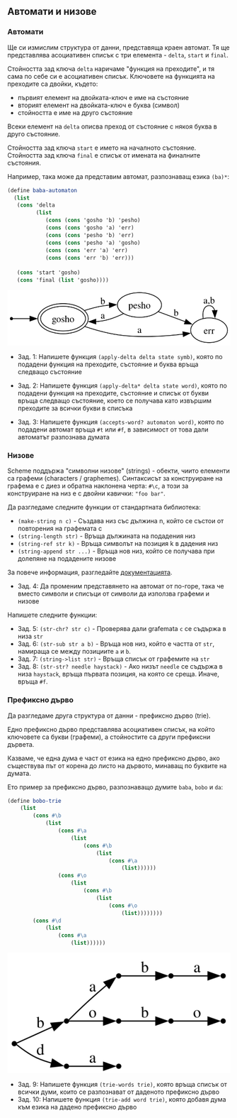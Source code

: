 ## Автомати и низове

### Автомати
Ще си измислим структура от данни, представяща краен автомат.
Тя ще представлява асоциативен списък с три елемента - `delta`,
`start` и `final`.

Стойността зад ключа `delta` наричаме "функция на преходите",
и тя сама по себе си е асоциативен списък.
Ключовете на функцията на преходите са двойки, където:

- първият елемент на двойката-ключ е име на състояние
- вторият елемент на двойката-ключ е буква (символ)
- стойността е име на друго състояние

Всеки елемент на `delta` описва преход от състояние с някоя буква
в друго състояние.

Стойността зад ключа `start` е името на началното състояние.
Стойността зад ключа `final` е списък от имената на финалните състояния.

Например, така може да представим автомат, разпознаващ езика `(ba)*`:

```scheme
(define baba-automaton
  (list
   (cons 'delta
         (list
            (cons (cons 'gosho 'b) 'pesho)
            (cons (cons 'gosho 'a) 'err)
            (cons (cons 'pesho 'b) 'err)
            (cons (cons 'pesho 'a) 'gosho)
            (cons (cons 'err 'a) 'err)
            (cons (cons 'err 'b) 'err)))

   (cons 'start 'gosho)
   (cons 'final (list 'gosho))))
```

![](img/baba.svg)

- Зад. 1: Напишете функция `(apply-delta delta state symb)`, която по подадени
функция на преходите, състояние и буква връща следващо състояние

- Зад. 2: Напишете функция `(apply-delta* delta state word)`, която по подадени
функция на преходите, състояние и списък от букви връща следващо състояние,
което се получава като извършим преходите за всички букви в списъка

- Зад. 3: Напишете функция `(accepts-word? automaton word)`, която по подадени
автомат връща `#t` или `#f`, в зависимост от това дали автоматът разпознава думата


### Низове

Scheme поддържа "символни низове" (strings) - обекти, чиито елементи са графеми (characters / graphemes).
Синтаксисът за конструиране на графема е с диез и обратна наклонена черта: `#\c`, а този
за конструиране на низ е с двойни кавички: `"foo bar"`.

Да разгледаме следните функции от стандартната библиотека:

- `(make-string n c)` - Създава низ със дължина n, който се състои от повторения на графемата c
- `(string-length str)` - Връща дължината на подадения низ
- `(string-ref str k)` - Връща символът на позиция k в дадения низ
- `(string-append str ...)` - Връща нов низ, който се получава при долепяне на подадените низове

За повече информация, разгледайте [документацията](https://schemers.org/Documents/Standards/R5RS/HTML/r5rs-Z-H-2.html#%_toc_%_sec_6.3.5).

- Зад. 4: Да променим представянето на автомат от по-горе, така че вместо символи и списъци от символи
да използва графеми и низове

Напишете следните функции:

- Зад. 5: `(str-chr? str c)` - Проверява дали grafemata `c` се съдържа в низа `str`
- Зад. 6: `(str-sub str a b)` - Връща нов низ, който е частта от `str`, намираща се между позициите `a` и `b`.
- Зад. 7: `(string->list str)` - Връща списък от графемите на `str`
- Зад. 8: `(str-str? needle haystack)` - Ако низът `needle` се съдържа в низа `haystack`, връща първата позиция, на която се среща. Иначе, връща `#f`.


### Префиксно дърво

Да разгледаме друга структура от данни - префиксно дърво (trie).

Едно префиксно дърво представлява асоциативен списък, на който ключовете са букви (графеми),
а стойностите са други префиксни дървета.

Казваме, че една дума е част от езика на едно префиксно дърво, ако съществува път от корена
до листо на дървото, минаващ по буквите на думата.

Ето пример за префиксно дърво, разпознаващо думите `baba`, `bobo` и `da`:
```scheme
(define bobo-trie
    (list
        (cons #\b
            (list
                (cons #\a
                    (list
                        (cons #\b
                            (list
                                (cons #\a
                                    (list))))))
                (cons #\o
                    (list
                        (cons #\b
                            (list
                                (cons #\o
                                    (list))))))))
        (cons #\d
            (list
                (cons #\a
                    (list))))))
```
![](img/beb.svg)

- Зад. 9: Напишете функция `(trie-words trie)`, която връща списък от всички думи,
които се разпознават от даденото префиксно дърво
- Зад. 10: Напишете функция `(trie-add word trie)`, която добавя дума към езика на
дадено префиксно дърво

